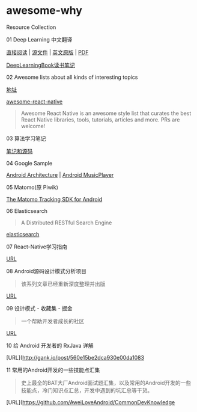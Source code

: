 # awesome-why

Resource Collection

01 Deep Learning 中文翻译

[直接阅读](https://exacity.github.io/deeplearningbook-chinese/) | [源文件](https://github.com/exacity/deeplearningbook-chinese)
 | [英文原版](http://www.deeplearningbook.org/) | [PDF](https://github.com/exacity/deeplearningbook-chinese/releases/download/v0.5-beta/dlbook_cn_v0.5-beta.pdf)

[DeepLearningBook读书笔记](https://github.com/DiscoverML/simplified-deeplearning)

02 Awesome lists about all kinds of interesting topics

[地址](https://github.com/sindresorhus/awesome)

[awesome-react-native](https://github.com/jondot/awesome-react-native)

>Awesome React Native is an awesome style list that curates the best React Native libraries, tools, tutorials, articles and more. PRs are welcome! 

03 算法学习笔记

[笔记和源码](https://github.com/nonstriater/Learn-Algorithms)

04 Google Sample

[Android Architecture](https://github.com/googlesamples/android-architecture) | [Android MusicPlayer](https://github.com/googlesamples/android-UniversalMusicPlayer)

05 Matomo(原 Piwik)

[The Matomo Tracking SDK for Android](https://github.com/matomo-org/matomo-sdk-android)

06 Elasticsearch

>A Distributed RESTful Search Engine

[elasticsearch](https://github.com/elastic/elasticsearch)

07 React-Native学习指南

[URL](https://github.com/reactnativecn/react-native-guide)

08 Android源码设计模式分析项目

>该系列文章已经重新深度整理并出版

[URL](https://github.com/simple-android-framework/android_design_patterns_analysis)

09 设计模式 - 收藏集 - 掘金

>一个帮助开发者成长的社区

[URL](https://zhuanlan.zhihu.com/p/27309864)

10 给 Android 开发者的 RxJava 详解

[URL](http://gank.io/post/560e15be2dca930e00da1083

11 常用的Android开发的一些技能点汇集

>史上最全的BAT大厂Android面试题汇集，以及常用的Android开发的一些技能点，冷门知识点汇总，开发中遇到的坑汇总等干货。

[URL](https://github.com/AweiLoveAndroid/CommonDevKnowledge

